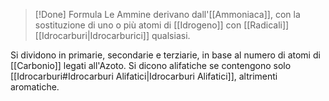 >[!Done] Formula
>Le Ammine derivano dall'[[Ammoniaca]], con la sostituzione di uno o più atomi di [[Idrogeno]] con [[Radicali]] [[Idrocarburi|Idrocarburici]] qualsiasi.

Si dividono in primarie, secondarie e terziarie, in base al numero di atomi di [[Carbonio]] legati all'Azoto.
Si dicono alifatiche se contengono solo [[Idrocarburi#Idrocarburi Alifatici|Idrocarburi Alifatici]], altrimenti aromatiche.
